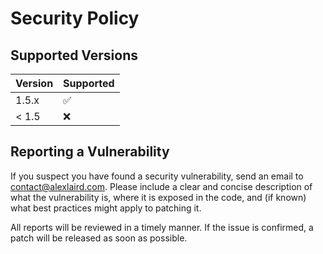 # Security Policy

## Supported Versions

| Version | Supported        |
| ------- | ---------------- |
| 1.5.x | :white_check_mark: |
| < 1.5 | :x:                |

## Reporting a Vulnerability

If you suspect you have found a security vulnerability, send an email to [contact@alexlaird.com](mailto:contact@alexlaird.com).
Please include a clear and concise description of what the vulnerability is, where it is exposed in the code, and (if
known) what best practices might apply to patching it.

All reports will be reviewed in a timely manner. If the issue is confirmed, a patch will be released as soon as
possible.